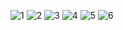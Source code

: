 <!--

**Here are some ideas to get you started:**

🙋‍♀️ A short introduction - what is your organization all about?
🌈 Contribution guidelines - how can the community get involved?
👩‍💻 Useful resources - where can the community find your docs? Is there anything else the community should know?
🍿 Fun facts - what does your team eat for breakfast?
🧙 Remember, you can do mighty things with the power of [Markdown](https://docs.github.com/github/writing-on-github/getting-started-with-writing-and-formatting-on-github/basic-writing-and-formatting-syntax)
-->

![1](https://github.com/Team-Puzzling/.github/assets/48792069/a570d905-98d0-42d7-b53a-d2a54360bf66)
![2](https://github.com/Team-Puzzling/.github/assets/48792069/6481394e-3df5-4385-a98c-7783c1a07c2b)
![3](https://github.com/Team-Puzzling/.github/assets/48792069/c977f288-7b57-4365-9144-f9aacbdfc9ed)
![4](https://github.com/Team-Puzzling/.github/assets/48792069/0f6ef762-0696-49a8-860e-2ea2ea0cd9fb)
![5](https://github.com/Team-Puzzling/.github/assets/48792069/39ac1c82-216b-4562-91a8-c67c11fae291)
![6](https://github.com/Team-Puzzling/.github/assets/48792069/90eca548-a716-4d65-ab47-52e933b6acb0)
